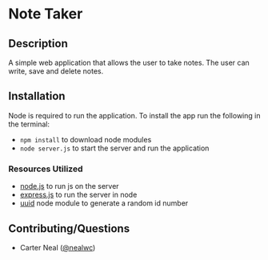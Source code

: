 # Note Taker

## Description

A simple web application that allows the user to take notes. The user can write, save and delete notes.

## Installation
Node is required to run the application. To install the app run the following in the terminal:
- `npm install` to download node modules
- `node server.js` to start the server and run the application

### Resources Utilized
- [node.js](https://nodejs.org/en/) to run js on the server
- [express.js](https://expressjs.com/) to run the server in node
- [uuid](https://www.npmjs.com/package/uuid) node module to generate a random id number

## Contributing/Questions

- Carter Neal ([@nealwc](http://github.com/nealwc))